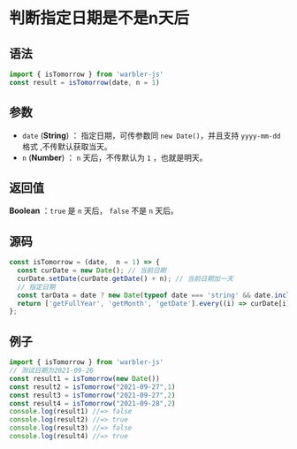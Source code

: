 <!--
 * @Author: 一尾流莺
 * @Description:判断指定日期是不是n天后
 * @Date: 2021-09-13 18:16:32
 * @LastEditTime: 2021-09-30 10:57:40
 * @FilePath: \warblerjs-guide\docs\guide\date\isTomorrow.md
-->
# 判断指定日期是不是n天后

## 语法


```js
import { isTomorrow } from 'warbler-js'
const result = isTomorrow(date, n = 1)
```

## 参数

- `date` (**String**) ： 指定日期，可传参数同 `new Date()`，并且支持 `yyyy-mm-dd`格式 ,不传默认获取当天。
- `n` (**Number**) ：  `n` 天后，不传默认为 `1` ，也就是明天。

## 返回值

**Boolean** ：`true` 是 `n` 天后， `false` 不是 `n` 天后。


## 源码

```js
const isTomorrow = (date,  n = 1) => {
  const curDate = new Date(); // 当前日期
  curDate.setDate(curDate.getDate() + n); // 当前日期加一天
  // 指定日期
  const tarData = date ? new Date(typeof date === 'string' && date.includes('-') ? date.replace(/-/g, '/') : date) : new Date();
  return ['getFullYear', 'getMonth', 'getDate'].every((i) => curDate[i]() === tarData[i]());
};
```

## 例子


```js
import { isTomorrow } from 'warbler-js'
// 测试日期为2021-09-26
const result1 = isTomorrow(new Date())
const result2 = isTomorrow("2021-09-27",1)
const result3 = isTomorrow("2021-09-27",2)
const result4 = isTomorrow("2021-09-28",2)
console.log(result1) //=> false
console.log(result2) //=> true
console.log(result3) //=> false
console.log(result4) //=> true
```